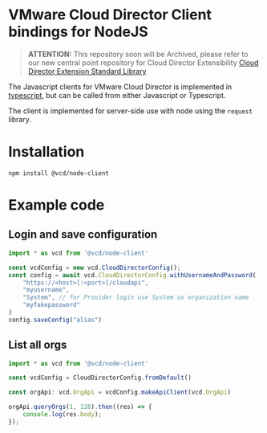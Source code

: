 # VMware Cloud Director Client bindings for NodeJS

> **ATTENTION:** This repository soon will be Archived, please refer to our new central point repository for Cloud Director Extensibility [Cloud Director Extension Standard Library](https://github.com/vmware/cloud-director-extension-standard-library)

The Javascript clients for VMware Cloud Director is implemented in
[typescript](https://typescriptlang.org), but can be called from either
Javascript or Typescript.

The client is implemented for server-side use with node
using the `request` library.

# Installation

```console
npm install @vcd/node-client
```

# Example code

## Login and save configuration

```typescript
import * as vcd from '@vcd/node-client'

const vcdConfig = new vcd.CloudDirectorConfig();
const config = await vcd.CloudDirectorConfig.withUsernameAndPassword(
    "https://<host>[:<port>]/cloudapi",
    "myusername",
    "System", // for Provider login use System as organization name
    "myfakepassword"
)
config.saveConfig("alias")

```

## List all orgs

```typescript
import * as vcd from '@vcd/node-client'

const vcdConfig = CloudDirectorConfig.fromDefault()

const orgApi: vcd.OrgApi = vcdConfig.makeApiClient(vcd.OrgApi)

orgApi.queryOrgs(1, 128).then((res) => {
    console.log(res.body);
});
```
